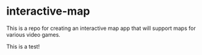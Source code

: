 # interactive-map

This is a repo for creating an interactive map app that will support maps for various video games.  

This is a test!